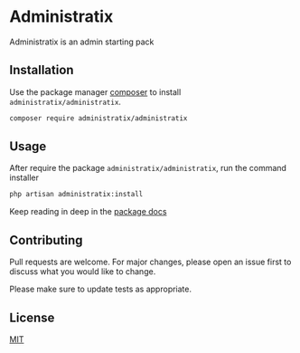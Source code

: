 # Administratix

Administratix is an admin starting pack

## Installation

Use the package manager [composer](https://getcomposer.org/) to install `administratix/administratix`.

```bash
composer require administratix/administratix
```

## Usage
After require the package `administratix/administratix`, run the command installer
```bash
php artisan administratix:install
```

Keep reading in deep in the [package docs](https://administratix.github.io/administratix)

## Contributing
Pull requests are welcome. For major changes, please open an issue first to discuss what you would like to change.

Please make sure to update tests as appropriate.

## License
[MIT](./LICENSE.md)

